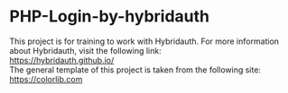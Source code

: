 # PHP-Login-by-hybridauth
 This project is for training to work with Hybridauth.
 For more information about Hybridauth, visit the following link: <br>
 https://hybridauth.github.io/
 <br>
 The general template of this project is taken from the following site: <br>
 https://colorlib.com